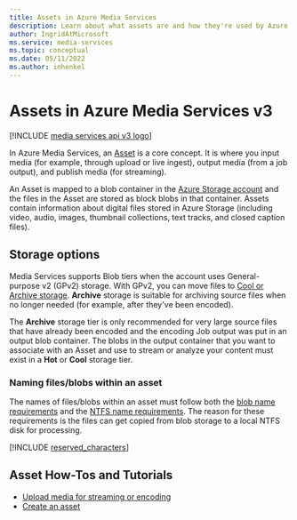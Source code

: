```yaml
---
title: Assets in Azure Media Services
description: Learn about what assets are and how they're used by Azure Media Services.
author: IngridAtMicrosoft
ms.service: media-services
ms.topic: conceptual
ms.date: 05/11/2022
ms.author: inhenkel
---
```


# Assets in Azure Media Services v3

[!INCLUDE [media services api v3 logo](./includes/v3-hr.md)]

In Azure Media Services, an [Asset](/rest/api/media/assets) is a core concept. It is where you input media (for example, through upload or live ingest), output media (from a job output), and publish media (for streaming).

An Asset is mapped to a blob container in the [Azure Storage account](storage-account-concept.md?amspage=assets-concept) and the files in the Asset are stored as block blobs in that container. Assets contain information about digital files stored in Azure Storage (including video, audio, images, thumbnail collections, text tracks, and closed caption files).

## Storage options

Media Services supports Blob tiers when the account uses General-purpose v2 (GPv2) storage. With GPv2, you can move files to [Cool or Archive storage](/azure/storage/blobs/access-tiers-overview). **Archive** storage is suitable for archiving source files when no longer needed (for example, after they've been encoded).

The **Archive** storage tier is only recommended for very large source files that have already been encoded and the encoding Job output was put in an output blob container. The blobs in the output container that you want to associate with an Asset and use to stream or analyze your content must exist in a **Hot** or **Cool** storage tier.

### Naming files/blobs within an asset

The names of files/blobs within an asset must follow both the [blob name requirements](/rest/api/storageservices/naming-and-referencing-containers--blobs--and-metadata) and the [NTFS name requirements](/windows/win32/fileio/naming-a-file). The reason for these requirements is the files can get copied from blob storage to a local NTFS disk for processing.

[!INCLUDE [reserved_characters](./includes/reserved_characters.md)]

## Asset How-Tos and Tutorials

- [Upload media for streaming or encoding](asset-upload-media-how-to.md?amspage=assets-concept)
- [Create an asset](asset-create-asset-how-to.md?amspage=assets-concept)
